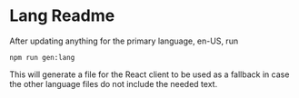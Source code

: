 # Lang Readme

After updating anything for the primary language, en-US, run

```
npm run gen:lang
```

This will generate a file for the React client to be used as a fallback in case the other language files do not include the needed text.
